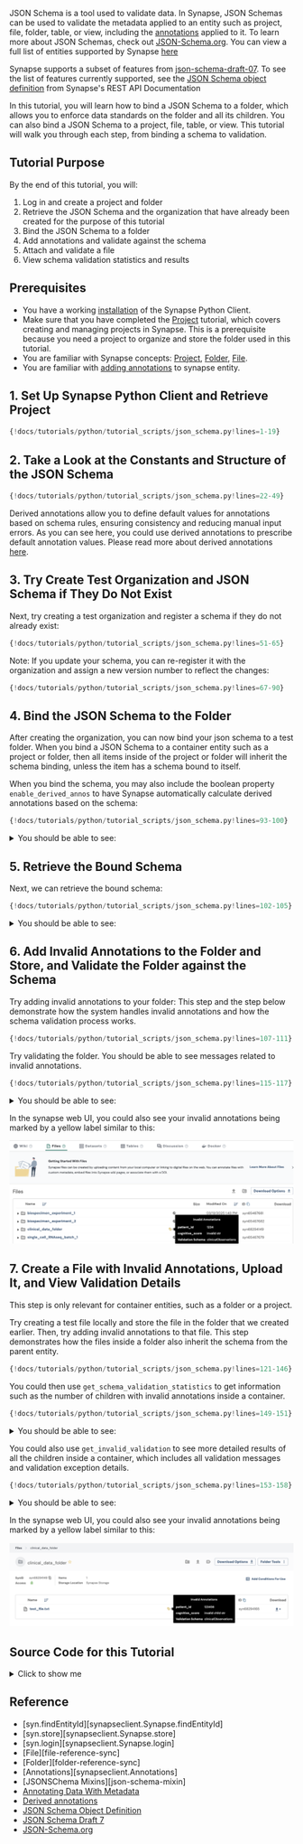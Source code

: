 JSON Schema is a tool used to validate data. In Synapse, JSON Schemas can be used to validate the metadata applied to an entity such as project, file, folder, table, or view, including the [annotations](https://help.synapse.org/docs/Annotating-Data-With-Metadata.2667708522.html) applied to it. To learn more about JSON Schemas, check out [JSON-Schema.org](https://json-schema.org/). You can view a full list of entities supported by Synapse [here](https://rest-docs.synapse.org/rest/index.html#org.sagebionetworks.repo.web.controller.EntityController)

Synapse supports a subset of features from [json-schema-draft-07](https://json-schema.org/draft-07). To see the list of features currently supported, see the [JSON Schema object definition](https://rest-docs.synapse.org/rest/org/sagebionetworks/repo/model/schema/JsonSchema.html) from Synapse's REST API Documentation

In this tutorial, you will learn how to bind a JSON Schema to a folder, which allows you to enforce data standards on the folder and all its children. You can also bind a JSON Schema to a project, file, table, or view. This tutorial will walk you through each step, from binding a schema to validation.

## Tutorial Purpose
By the end of this tutorial, you will:

1. Log in and create a project and folder
2. Retrieve the JSON Schema and the organization that have already been created for the purpose of this tutorial
3. Bind the JSON Schema to a folder
4. Add annotations and validate against the schema
5. Attach and validate a file
6. View schema validation statistics and results

## Prerequisites
* You have a working [installation](../installation.md) of the Synapse Python Client.
* Make sure that you have completed the [Project](./project.md) tutorial, which covers creating and managing projects in Synapse. This is a prerequisite because you need a project to organize and store the folder used in this tutorial.
* You are familiar with Synapse concepts: [Project](./project.md), [Folder](./folder.md), [File](./file.md).
* You are familiar with [adding annotations](./annotation.md) to synapse entity.


## 1. Set Up Synapse Python Client and Retrieve Project

```python
{!docs/tutorials/python/tutorial_scripts/json_schema.py!lines=1-19}
```

## 2. Take a Look at the Constants and Structure of the JSON Schema

```python
{!docs/tutorials/python/tutorial_scripts/json_schema.py!lines=22-49}
```

Derived annotations allow you to define default values for annotations based on schema rules, ensuring consistency and reducing manual input errors. As you can see here, you could use derived annotations to prescribe default annotation values. Please read more about derived annotations [here](https://help.synapse.org/docs/JSON-Schemas.3107291536.html#JSONSchemas-DerivedAnnotations).


## 3. Try Create Test Organization and JSON Schema if They Do Not Exist
Next, try creating a test organization and register a schema if they do not already exist:
```python
{!docs/tutorials/python/tutorial_scripts/json_schema.py!lines=51-65}
```

Note: If you update your schema, you can re-register it with the organization and assign a new version number to reflect the changes:
```python
{!docs/tutorials/python/tutorial_scripts/json_schema.py!lines=67-90}
```

## 4. Bind the JSON Schema to the Folder
After creating the organization, you can now bind your json schema to a test folder. When you bind a JSON Schema to a container entity such as a project or folder, then all items inside of the project or folder will inherit the schema binding, unless the item has a schema bound to itself.

When you bind the schema, you may also include the boolean property `enable_derived_annos` to have Synapse automatically calculate derived annotations based on the schema:

```python
{!docs/tutorials/python/tutorial_scripts/json_schema.py!lines=93-100}
```

<details class="example">
<summary>You should be able to see: </summary>
```
JSON schema was bound successfully. Please see details below:
{'created_by': '<your synapse user id>',
 'created_on': '2025-06-13T21:46:37.457Z',
 'id': 'myUniqueAlzheimersResearchOrgTurtorial-clinicalObservations-0.0.1',
 'json_sha256_hex': 'f01270d61cf9a317b9f33a8acc1d86d330effc3548ad350c60d2a072de33f3fd',
 'organization_id': '571',
 'organization_name': 'myUniqueAlzheimersResearchOrgTurtorial',
 'schema_id': '5650',
 'schema_name': 'clinicalObservations',
 'semantic_version': '0.0.1',
 'version_id': '41294'}
```
</details>

## 5. Retrieve the Bound Schema
Next, we can retrieve the bound schema:
```python
{!docs/tutorials/python/tutorial_scripts/json_schema.py!lines=102-105}
```

<details class="example">
<summary>You should be able to see: </summary>
```
JSON Schema was retrieved successfully. Please see details below:
{'created_by': '<your synapse user id>',
'created_on': '2025-06-17T15:26:13.718Z',
'enable_derived_annotations': True,
'json_schema_version_info': JSONSchemaVersionInfo(
  organization_id='571',
  organization_name='myUniqueAlzheimersResearchOrgTurtorial',
  schema_id='5650',
  id='myUniqueAlzheimersResearchOrgTurtorial-clinicalObservations-0.0.1',
  schema_name='clinicalObservations',
  version_id='41294',
  semantic_version='0.0.1',
  json_sha256_hex='f01270d61cf9a317b9f33a8acc1d86d330effc3548ad350c60d2a072de33f3fd',
  created_on='2025-06-13T21:46:37.457Z',
  created_by='<your synapse user id>'),
'object_id': 68294149,
'object_type': 'entity'}
```
  </details>

## 6. Add Invalid Annotations to the Folder and Store, and Validate the Folder against the Schema
Try adding invalid annotations to your folder: This step and the step below demonstrate how the system handles invalid annotations and how the schema validation process works.
```python
{!docs/tutorials/python/tutorial_scripts/json_schema.py!lines=107-111}
```

Try validating the folder. You should be able to see messages related to invalid annotations.
```python
{!docs/tutorials/python/tutorial_scripts/json_schema.py!lines=115-117}
```


<details class="example">
<summary>You should be able to see: </summary>
```
Validation was completed. Please see details below:
{'all_validation_messages': ['#/cognitive_score: expected type: Integer, '
                             'found: String'],
 'validation_error_message': 'expected type: Integer, found: String',
 'validation_exception': ValidationException(pointer_to_violation='#/cognitive_score',
 message='expected type: Integer, '
          'found: String',
 schema_location='#/properties/cognitive_score',
 causing_exceptions=[]),
 'validation_response': JSONSchemaValidation(object_id='syn68294149',
 object_type='entity',
 object_etag='251af76f-56d5-49a2-aada-c268f24d699d',
 id='https://repo-prod.prod.sagebase.org/repo/v1/schema/type/registered/myUniqueAlzheimersResearchOrgTurtorial-clinicalObservations-0.0.1',
 is_valid=False,
 validated_on='2025-06-17T15:26:14.878Z')}
```
</details>

In the synapse web UI, you could also see your invalid annotations being marked by a yellow label similar to this:

![json_schema](./tutorial_screenshots/jsonschema_folder.png)


## 7. Create a File with Invalid Annotations, Upload It, and View Validation Details

This step is only relevant for container entities, such as a folder or a project.

Try creating a test file locally and store the file in the folder that we created earlier. Then, try adding invalid annotations to that file. This step demonstrates how the files inside a folder also inherit the schema from the parent entity.
```python
{!docs/tutorials/python/tutorial_scripts/json_schema.py!lines=121-146}
```

You could then use `get_schema_validation_statistics` to get information such as the number of children with invalid annotations inside a container.
```python
{!docs/tutorials/python/tutorial_scripts/json_schema.py!lines=149-151}
```


<details class="example">
<summary>You should be able to see: </summary>
```
Validation statistics were retrieved successfully. Please see details below:
{'container_id': 'syn68294149',
'number_of_invalid_children': 1,
'number_of_unknown_children': 0,
'number_of_valid_children': 0,
'total_number_of_children': 1}
```
</details>


You could also use `get_invalid_validation` to see more detailed results of all the children inside a container, which includes all validation messages and validation exception details.
```python
{!docs/tutorials/python/tutorial_scripts/json_schema.py!lines=153-158}
```

<details class="example">
<summary>You should be able to see: </summary>
```
See details of validation results:
{'all_validation_messages': ['#/cognitive_score: expected type: Integer, '
                             'found: String'],
 'validation_error_message': 'expected type: Integer, found: String',
 'validation_exception': ValidationException(pointer_to_violation='#/   cognitive_score',
 message='expected type: Integer, '
          'found: String',
 schema_location='#/properties/cognitive_score',
  causing_exceptions=[]),
'validation_response': JSONSchemaValidation(object_id='syn68294165',
  object_type='entity',
  object_etag='4ab1d39d-d1bf-45ac-92be-96ceee576d72',
  id='https://repo-prod.prod.sagebase.org/repo/v1/schema/type/registered/myUniqueAlzheimersResearchOrgTurtorial-clinicalObservations-0.0.1',
  is_valid=False,
  validated_on='2025-06-17T15:26:18.650Z')}
```
</details>

In the synapse web UI, you could also see your invalid annotations being marked by a yellow label similar to this:

![jsonschema](./tutorial_screenshots/jsonschema_file.png)


## Source Code for this Tutorial

<details class="quote">
  <summary>Click to show me</summary>

```python
{!docs/tutorials/python/tutorial_scripts/json_schema.py!}
```
</details>


## Reference
- [syn.findEntityId][synapseclient.Synapse.findEntityId]
- [syn.store][synapseclient.Synapse.store]
- [syn.login][synapseclient.Synapse.login]
- [File][file-reference-sync]
- [Folder][folder-reference-sync]
- [Annotations][synapseclient.Annotations]
- [JSONSChema Mixins][json-schema-mixin]
- [Annotating Data With Metadata](https://help.synapse.org/docs/Annotating-Data-With-Metadata.2667708522.html)
- [Derived annotations](https://help.synapse.org/docs/JSON-Schemas.3107291536.html#JSONSchemas-DerivedAnnotations)
- [JSON Schema Object Definition](https://rest-docs.synapse.org/rest/org/sagebionetworks/repo/model/schema/JsonSchema.html)
- [JSON Schema Draft 7](https://json-schema.org/draft-07)
- [JSON-Schema.org](https://json-schema.org./)

